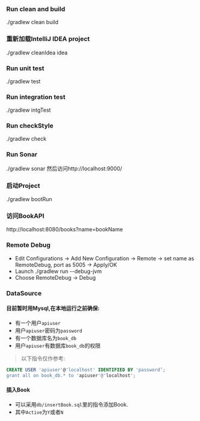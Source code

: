 ### Run clean and build
./gradlew clean build

### 重新加载IntelliJ IDEA project
./gradlew cleanIdea idea

### Run unit test
./gradlew test

### Run integration test
./gradlew intgTest 

### Run checkStyle
./gradlew check

### Run Sonar
./gradlew sonar
然后访问http://localhost:9000/

### 启动Project
./gradlew bootRun

### 访问BookAPI
http://localhost:8080/books?name=bookName

### Remote Debug
- Edit Configurations -> Add New Configuration -> Remote -> set name as RemoteDebug, port as 5005 -> Apply/OK
- Launch ./gradlew run --debug-jvm
- Choose RemoteDebug -> Debug

### DataSource
#### 目前暂时用Mysql,在本地运行之前确保:
* 有一个用户`apiuser`
* 用户`apiuser`密码为`password`
* 有一个数据库名为`book_db`
* 用户`apiuser`有数据库`book_db`的权限
>以下指令仅作参考:
``` sql
CREATE USER 'apiuser'@'localhost' IDENTIFIED BY 'password’;
grant all on book_db.* to 'apiuser'@'localhost';
```
#### 插入Book
* 可以采用`db/insertBook.sql`里的指令添加Book.
* 其中`Active`为`Y`或者`N`
